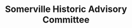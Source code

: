 ---
layout: repo
title: "Somerville Historic Advisory Committee"
id: 12629
permalink: repos/12629/
---